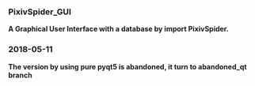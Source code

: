 ### PixivSpider_GUI

**A Graphical User Interface with a database by import PixivSpider.**

### 2018-05-11

**The version by using pure pyqt5 is abandoned, it turn to abandoned_qt branch**
